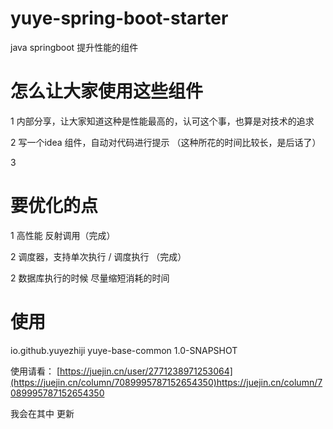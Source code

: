 # yuye-spring-boot-starter
java springboot 提升性能的组件

# 怎么让大家使用这些组件

1 内部分享，让大家知道这种是性能最高的，认可这个事，也算是对技术的追求

2 写一个idea 组件，自动对代码进行提示 （这种所花的时间比较长，是后话了）

3 


# 要优化的点

1 高性能 反射调用（完成）

2 调度器，支持单次执行 / 调度执行 （完成）

2  数据库执行的时候 尽量缩短消耗的时间

# 使用
<dependency>
  <groupId>io.github.yuyezhiji</groupId>
  <artifactId>yuye-base-common</artifactId>
  <version>1.0-SNAPSHOT</version>
</dependency>

使用请看：
[https://juejin.cn/user/2771238971253064](https://juejin.cn/column/7089995787152654350)https://juejin.cn/column/7089995787152654350

我会在其中 更新

